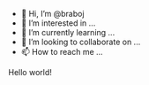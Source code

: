 - 👋 Hi, I’m @braboj
- 👀 I’m interested in ...
- 🌱 I’m currently learning ...
- 💞️ I’m looking to collaborate on ...
- 📫 How to reach me ...

<!---
braboj/braboj is a ✨ special ✨ repository because its `README.md` (this file) appears on your GitHub profile.
You can click the Preview link to take a look at your changes.
--->

Hello world!
